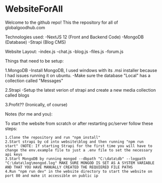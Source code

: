 # WebsiteForAll

Welcome to the github repo! This the repository for all of globalgoodhub.com 

Technologies used:
-NextJS 12 (Front and Backend Code)
-MongoDB (Database)
-Strapi (Blog CMS)

Website Layout:
-index.js
  -chat.js 
  -blog.js
  -files.js
  -forum.js 
  
Things that need to be setup:

  1.MongoDB
      -Install MongoDB, I used windows with its .msi installer because I had issues running it on ubuntu.
      -Make sure the database "Local" has a collection called "Messages"
  
  2.Strapi
      -Setup the latest verion of strapi and create a new media collection called blogs
      
  3.Profit?? (Ironically, of course)

Notes (for me and you):

To start the website from scratch or after restarting pc/server follow these steps:

    1.Clone the repository and run "npm install"
    2.Start strapi by cd into website\blog and then running "npm run start" (NOTE: If starting Strapi for the first time you will have to change the env.example file to just a .env file to set the necessary api keys
    3.Start MongoDB by running mongod --dbpath "C:\data\db" --logpath "C:\data\log\mongod.log" MAKE SURE MONGOD IS SET AS A SYSTEM VARIABLE AND THAT YOU HAVE MANUALLY CREATED THE REQUIERED FILE PATHS
    4.Run "npm run dev" in the website directory to start the website on port 80 and make it accessible on public ip
      

